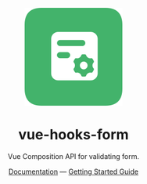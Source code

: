 <p align="center">
<img src="./logo.svg" height="200">
</p>

<h1 align="center">
vue-hooks-form
</h1>
<p align="center">
Vue Composition API for validating form.
<p>

<div align="center">
  <a href="http://form.elonehoo.me">Documentation</a> —
  <a href="https://form.elonehoo.me/guide/">Getting Started Guide</a>
</div>
